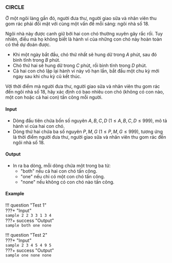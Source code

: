 ### CIRCLE 

Ở một ngôi làng gần đó, người đưa thư, người giao sữa và nhân viên thu gom rác phải đối mặt với cùng một vấn đề mỗi sáng: ngôi nhà số 18.  

Ngôi nhà này được canh giữ bởi hai con chó thường xuyên gây rắc rối. Tuy nhiên, điều mà họ không biết là hành vi của những con chó này hoàn toàn có thể dự đoán được.  

- Khi một ngày bắt đầu, chó thứ nhất sẽ hung dữ trong $A$ phút, sau đó bình tĩnh trong $B$ phút.  
- Chó thứ hai sẽ hung dữ trong $C$ phút, rồi bình tĩnh trong $D$ phút.  
- Cả hai con chó lặp lại hành vi này vô hạn lần, bắt đầu một chu kỳ mới ngay sau khi chu kỳ cũ kết thúc.  

Với thời điểm mà người đưa thư, người giao sữa và nhân viên thu gom rác đến ngôi nhà số 18, hãy xác định có bao nhiêu con chó (không có con nào, một con hoặc cả hai con) tấn công mỗi người.  

#### Input  
- Dòng đầu tiên chứa bốn số nguyên $A, B, C, D$ ($1 \leq A, B, C, D \leq 999$), mô tả hành vi của hai con chó.  
- Dòng thứ hai chứa ba số nguyên $P, M, G$ ($1 \leq P, M, G \leq 999$), tương ứng là thời điểm người đưa thư, người giao sữa và nhân viên thu gom rác đến ngôi nhà số 18.  

#### Output  
- In ra ba dòng, mỗi dòng chứa một trong ba từ:  
  - "both" nếu cả hai con chó tấn công.  
  - "one" nếu chỉ có một con chó tấn công.  
  - "none" nếu không có con chó nào tấn công.  

#### Example  

!!! question "Test 1"  
    ???+ "Input"  
        ```sample
        2 2 3 3
        1 3 4
        ```  
    ???+ success "Output"  
        ```sample
        both
        one
        none
        ```  


!!! question "Test 2"  
    ???+ "Input"  
        ```sample
        2 3 4 5
        4 9 5
        ```  
    ???+ success "Output"  
        ```sample
        one
        none
        none
        ```  
